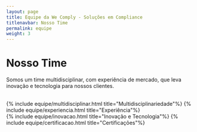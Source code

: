 ```yaml
---
layout: page
title: Equipe da We Comply - Soluções em Compliance
titlenavbar: Nosso Time
permalink: equipe
weight: 3
---
```


# **Nosso Time**

Somos um time multidisciplinar, com experiência de mercado, que leva inovação e tecnologia para nossos clientes.

<br/>
<div class="row">
{% include equipe/multidisciplinar.html title="Multidisciplinariedade"%}
{% include equipe/experiencia.html title="Experiência"%}
</div>
<div class="row">
{% include equipe/inovacao.html title="Inovação e Tecnologia"%}
{% include equipe/certificacao.html title="Certificações"%}
</div>